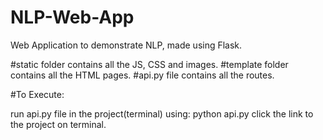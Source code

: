 # NLP-Web-App
Web Application to demonstrate NLP, made using Flask.

#static folder contains all the JS, CSS and images.
#template folder contains all the HTML pages.
#api.py file contains all the routes.

#To Execute:

run api.py file in the project(terminal) using:
python api.py
click the link to the project on terminal.

